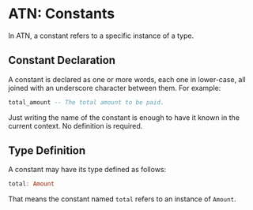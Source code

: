 # ATN: Constants

In ATN, a constant refers to a specific instance of a type.

## Constant Declaration

A constant is declared as one or more words, each one in lower-case, all joined with an underscore character between them. For example:


```haskell
total_amount -- The total amount to be paid.
```

Just writing the name of the constant is enough to have it known in the current context. No definition is required.

## Type Definition

A constant may have its type defined as follows:

```haskell
total: Amount
```

That means the constant named `total` refers to an instance of `Amount`.
